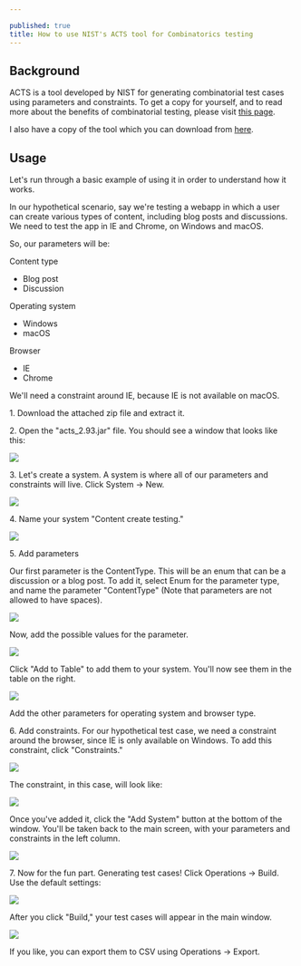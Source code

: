 ```yaml
---

published: true
title: How to use NIST's ACTS tool for Combinatorics testing
---
```

## Background
 
ACTS is a tool developed by NIST for generating combinatorial test cases using parameters and constraints. To get a copy for yourself, and to read more about the benefits of combinatorial testing, please visit [this page](http://csrc.nist.gov/groups/SNS/acts/index.html).

I also have a copy of the tool which you can download from [here]({{site.cdn_path}}/2017/06/06/ACTS2.93.zip).
 
## Usage
 
Let's run through a basic example of using it in order to understand how it works.
 
In our hypothetical scenario, say we're testing a webapp in which a user can create various types of content, including blog posts and discussions. We need to test the app in IE and Chrome, on Windows and macOS.
 
So, our parameters will be:
 
Content type
* Blog post
* Discussion
 
Operating system
* Windows
* macOS
 
Browser
* IE
* Chrome
 
We'll need a constraint around IE, because IE is not available on macOS.
 
1\. Download the attached zip file and extract it.

2\. Open the "acts_2.93.jar" file. You should see a window that looks like this:

![]({{site.cdn_path}}/2017/06/06/1.jpg)

3\. Let's create a system. A system is where all of our parameters and constraints will live.
Click System -> New.

![]({{site.cdn_path}}/2017/06/06/2.jpg)

4\. Name your system "Content create testing."

![]({{site.cdn_path}}/2017/06/06/3.jpg)

5\. Add parameters

Our first parameter is the ContentType. This will be an enum that can be a discussion or a blog post.
To add it, select Enum for the parameter type, and name the parameter "ContentType" (Note that parameters are not allowed to have spaces).

![]({{site.cdn_path}}/2017/06/06/4.jpg)

Now, add the possible values for the parameter.

![]({{site.cdn_path}}/2017/06/06/5.jpg)

Click "Add to Table" to add them to your system.
You'll now see them in the table on the right.

![]({{site.cdn_path}}/2017/06/06/6.jpg)

Add the other parameters for operating system and browser type.
 
6\. Add constraints.
For our hypothetical test case, we need a constraint around the browser, since IE is only available on Windows.
To add this constraint, click "Constraints."

![]({{site.cdn_path}}/2017/06/06/7.jpg)

The constraint, in this case, will look like:

![]({{site.cdn_path}}/2017/06/06/8.jpg)

Once you've added it, click the "Add System" button at the bottom of the window. You'll be taken back to the main screen, with your parameters and constraints in the left column.

![]({{site.cdn_path}}/2017/06/06/9.jpg)

7\. Now for the fun part. Generating test cases!
Click Operations -> Build. Use the default settings:

![]({{site.cdn_path}}/2017/06/06/10.jpg)

After you click "Build," your test cases will appear in the main window.

![]({{site.cdn_path}}/2017/06/06/11.jpg)

If you like, you can export them to CSV using Operations -> Export.
